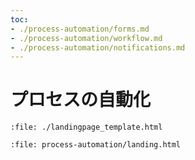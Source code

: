 ```yaml
---
toc:
- ./process-automation/forms.md
- ./process-automation/workflow.md
- ./process-automation/notifications.md
---
```

# プロセスの自動化

```{raw} html
:file: ./landingpage_template.html
```

```{raw} html
:file: process-automation/landing.html
```
